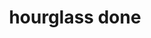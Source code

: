 ---
layout: travel&places
title: hourglass done
emoji: hourglass_done
permalink: ⌛.html
image: assets/img/3moji/hourglass_done.png
---